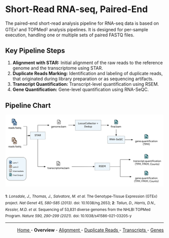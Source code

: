 
# Short-Read RNA-seq, Paired-End

The paired-end short-read analysis pipeline for RNA-seq data is based on GTEx<sup><sub>1</sub></sup> and TOPMed<sup><sub>2</sub></sup> analysis pipelines. It is designed for per-sample execution, handling one or multiple sets of paired FASTQ files.

## Key Pipeline Steps

1. **Alignment with STAR:** Initial alignment of the raw reads to the reference genome and the transcriptome using STAR.
2. **Duplicate Reads Marking:** Identification and labeling of duplicate reads, that originated during library preparation or as sequencing artifacts.
3. **Transcript Quantification:** Transcript-level quantification using RSEM.
4. **Gene Quantification:** Gene-level quantification using RNA-SeQC.

## Pipeline Chart

![flow_chart](Flow_Chart_Pipeline.png)

<sub><b>1</b>: *Lonsdale, J., Thomas, J., Salvatore, M. et al.* The Genotype-Tissue Expression (GTEx) project. *Nat Genet 45, 580–585 (2013).* doi: 10.1038/ng.2653; <b>2</b>: *Taliun, D., Harris, D.N., Kessler, M.D. et al.* Sequencing of 53,831 diverse genomes from the NHLBI TOPMed Program. *Nature 590, 290–299 (2021).* doi: 10.1038/s41586-021-03205-y</sub>

---

<!-- This section relies on the html links generated by GitHub Pages 
and will not render correctly in Markdown -->
<div style="text-align: right">
    <a href="/pipelines-docs/"> Home </a> -
    <a> <b> Overview </b> </a> -
    <a href="1_Alignment.html"> Alignment </a> -
    <a href="2_Duplicate_Reads.html"> Duplicate Reads </a> -
    <a href="3_Transcript_Quantification.html"> Transcripts </a> -
    <a href="4_Gene_Quantification.html"> Genes </a>
</div>
